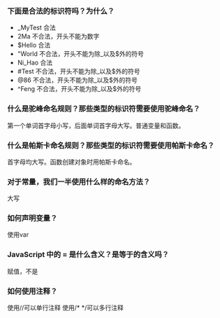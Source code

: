 ### 下面是合法的标识符吗？为什么？
- _MyTest 合法
- 2Ma 不合法，开头不能为数字
- $Hello 合法
- "World 不合法，开头不能为除_以及$外的符号
- Ni_Hao 合法
- #Test 不合法，开头不能为除_以及$外的符号
- @86 不合法，开头不能为除_以及$外的符号
- ^Feng 不合法，开头不能为除_以及$外的符号
### 什么是驼峰命名规则？那些类型的标识符需要使用驼峰命名？
第一个单词首字母小写，后面单词首字母大写。普通变量和函数。
### 什么是帕斯卡命名规则？那些类型的标识符需要使用帕斯卡命名？
首字母均大写。函数创建对象时用帕斯卡命名。
### 对于常量，我们一半使用什么样的命名方法？
大写
### 如何声明变量？
使用var
### JavaScript 中的 = 是什么含义？是等于的含义吗？
赋值，不是

### 如何使用注释？
使用//可以单行注释
使用/* */可以多行注释